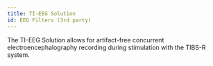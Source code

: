```yaml
---
title: TI-EEG Solution
id: EEG Filters (3rd party)
---
```


The TI-EEG Solution allows for artifact-free concurrent electroencephalography recording during stimulation with the TIBS-R system.
